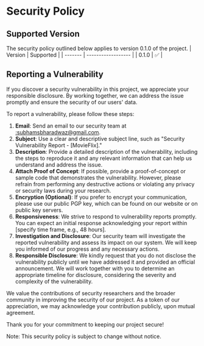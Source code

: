 # Security Policy

## Supported Version

The security policy outlined below applies to version 0.1.0 of the project.
| Version | Supported |
| ------- | ------------------ |
| 0.1.0 | :white_check_mark: |

## Reporting a Vulnerability

If you discover a security vulnerability in this project, we appreciate your responsible disclosure. By working together, we can address the issue promptly and ensure the security of our users' data.

To report a vulnerability, please follow these steps:

1.  **Email**: Send an email to our security team at [:subhamsbharadwaz@gmail.com](mailto:subhamsbharadwaz@gmail.com).
2.  **Subject**: Use a clear and descriptive subject line, such as "Security Vulnerability Report - [MovieFlix]."
3.  **Description**: Provide a detailed description of the vulnerability, including the steps to reproduce it and any relevant information that can help us understand and address the issue.
4.  **Attach Proof of Concept**: If possible, provide a proof-of-concept or sample code that demonstrates the vulnerability. However, please refrain from performing any destructive actions or violating any privacy or security laws during your research.
5.  **Encryption (Optional)**: If you prefer to encrypt your communication, please use our public PGP key, which can be found on our website or on public key servers.
6.  **Responsiveness**: We strive to respond to vulnerability reports promptly. You can expect an initial response acknowledging your report within [specify time frame, e.g., 48 hours].
7.  **Investigation and Disclosure**: Our security team will investigate the reported vulnerability and assess its impact on our system. We will keep you informed of our progress and any necessary actions.
8.  **Responsible Disclosure**: We kindly request that you do not disclose the vulnerability publicly until we have addressed it and provided an official announcement. We will work together with you to determine an appropriate timeline for disclosure, considering the severity and complexity of the vulnerability.

We value the contributions of security researchers and the broader community in improving the security of our project. As a token of our appreciation, we may acknowledge your contribution publicly, upon mutual agreement.

Thank you for your commitment to keeping our project secure!

Note: This security policy is subject to change without notice.
